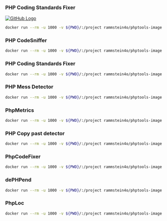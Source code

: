 ### PHP Coding Standards Fixer
[![GitHub Logo](/images/logo.png)](https://github.com/FriendsOfPHP/PHP-CS-Fixer)


```bash
docker run --rm -u 1000 -v ${PWD}/:/project rammstein4o/phptools-image:0.1.1 php-cs-fixer fix ./src
```

### PHP CodeSniffer
```bash
docker run --rm -u 1000 -v ${PWD}/:/project rammstein4o/phptools-image:0.1.1 phpcs ./src
```

### PHP Coding Standards Fixer
```bash
docker run --rm -u 1000 -v ${PWD}/:/project rammstein4o/phptools-image:0.1.1 phpcbf ./src
```

### PHP Mess Detector
```bash
docker run --rm -u 1000 -v ${PWD}/:/project rammstein4o/phptools-image:0.1.1 phpmd ./src/ html cleancode --reportfile ./phpmd.html
```

### PhpMetrics
```bash
docker run --rm -u 1000 -v ${PWD}/:/project rammstein4o/phptools-image:0.1.1 phpmetrics --report-html=./report ./src
```

### PHP Copy past detector
```bash
docker run --rm -u 1000 -v ${PWD}/:/project rammstein4o/phptools-image:0.1.1 phpcpd ./src
```

### PhpCodeFixer
```bash
docker run --rm -u 1000 -v ${PWD}/:/project rammstein4o/phptools-image:0.1.1 phpcf --target 7.1 ./src
```

### dePHPend
```bash
docker run --rm -u 1000 -v ${PWD}/:/project rammstein4o/phptools-image:0.1.1 dephpend metrics ./src
```

### PhpLoc
```bash
docker run --rm -u 1000 -v ${PWD}/:/project rammstein4o/phptools-image:0.1.1 phploc ./src
```
